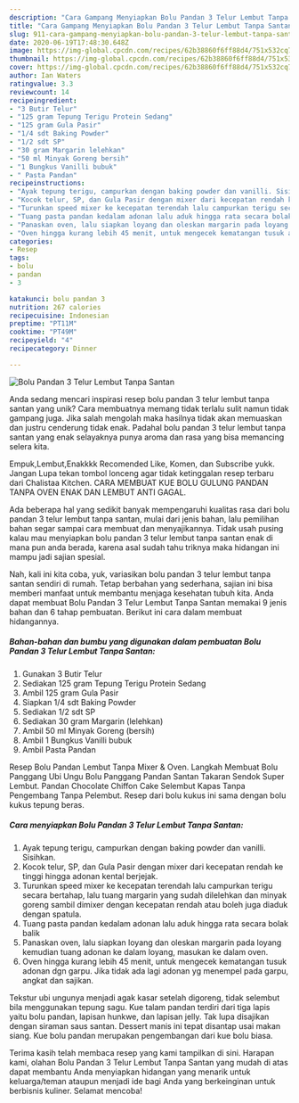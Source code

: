 ```yaml
---
description: "Cara Gampang Menyiapkan Bolu Pandan 3 Telur Lembut Tanpa Santan, Lezat Sekali"
title: "Cara Gampang Menyiapkan Bolu Pandan 3 Telur Lembut Tanpa Santan, Lezat Sekali"
slug: 911-cara-gampang-menyiapkan-bolu-pandan-3-telur-lembut-tanpa-santan-lezat-sekali
date: 2020-06-19T17:48:30.648Z
image: https://img-global.cpcdn.com/recipes/62b38860f6ff88d4/751x532cq70/bolu-pandan-3-telur-lembut-tanpa-santan-foto-resep-utama.jpg
thumbnail: https://img-global.cpcdn.com/recipes/62b38860f6ff88d4/751x532cq70/bolu-pandan-3-telur-lembut-tanpa-santan-foto-resep-utama.jpg
cover: https://img-global.cpcdn.com/recipes/62b38860f6ff88d4/751x532cq70/bolu-pandan-3-telur-lembut-tanpa-santan-foto-resep-utama.jpg
author: Ian Waters
ratingvalue: 3.3
reviewcount: 14
recipeingredient:
- "3 Butir Telur"
- "125 gram Tepung Terigu Protein Sedang"
- "125 gram Gula Pasir"
- "1/4 sdt Baking Powder"
- "1/2 sdt SP"
- "30 gram Margarin lelehkan"
- "50 ml Minyak Goreng bersih"
- "1 Bungkus Vanilli bubuk"
- " Pasta Pandan"
recipeinstructions:
- "Ayak tepung terigu, campurkan dengan baking powder dan vanilli. Sisihkan."
- "Kocok telur, SP, dan Gula Pasir dengan mixer dari kecepatan rendah ke tinggi hingga adonan kental berjejak."
- "Turunkan speed mixer ke kecepatan terendah lalu campurkan terigu secara bertahap, lalu tuang margarin yang sudah dilelehkan dan minyak goreng sambil dimixer dengan kecepatan rendah atau boleh juga diaduk dengan spatula."
- "Tuang pasta pandan kedalam adonan lalu aduk hingga rata secara bolak balik"
- "Panaskan oven, lalu siapkan loyang dan oleskan margarin pada loyang kemudian tuang adonan ke dalam loyang, masukan ke dalam oven."
- "Oven hingga kurang lebih 45 menit, untuk mengecek kematangan tusuk adonan dgn garpu. Jika tidak ada lagi adonan yg menempel pada garpu, angkat dan sajikan."
categories:
- Resep
tags:
- bolu
- pandan
- 3

katakunci: bolu pandan 3 
nutrition: 267 calories
recipecuisine: Indonesian
preptime: "PT11M"
cooktime: "PT49M"
recipeyield: "4"
recipecategory: Dinner

---
```



![Bolu Pandan 3 Telur Lembut Tanpa Santan](https://img-global.cpcdn.com/recipes/62b38860f6ff88d4/751x532cq70/bolu-pandan-3-telur-lembut-tanpa-santan-foto-resep-utama.jpg)

Anda sedang mencari inspirasi resep bolu pandan 3 telur lembut tanpa santan yang unik? Cara membuatnya memang tidak terlalu sulit namun tidak gampang juga. Jika salah mengolah maka hasilnya tidak akan memuaskan dan justru cenderung tidak enak. Padahal bolu pandan 3 telur lembut tanpa santan yang enak selayaknya punya aroma dan rasa yang bisa memancing selera kita.

Empuk,Lembut,Enakkkk Recomended Like, Komen, dan Subscribe yukk. Jangan Lupa tekan tombol lonceng agar tidak ketinggalan resep terbaru dari Chalistaa Kitchen. CARA MEMBUAT KUE BOLU GULUNG PANDAN TANPA OVEN ENAK DAN LEMBUT ANTI GAGAL.

Ada beberapa hal yang sedikit banyak mempengaruhi kualitas rasa dari bolu pandan 3 telur lembut tanpa santan, mulai dari jenis bahan, lalu pemilihan bahan segar sampai cara membuat dan menyajikannya. Tidak usah pusing kalau mau menyiapkan bolu pandan 3 telur lembut tanpa santan enak di mana pun anda berada, karena asal sudah tahu triknya maka hidangan ini mampu jadi sajian spesial.


Nah, kali ini kita coba, yuk, variasikan bolu pandan 3 telur lembut tanpa santan sendiri di rumah. Tetap berbahan yang sederhana, sajian ini bisa memberi manfaat untuk membantu menjaga kesehatan tubuh kita. Anda dapat membuat Bolu Pandan 3 Telur Lembut Tanpa Santan memakai 9 jenis bahan dan 6 tahap pembuatan. Berikut ini cara dalam membuat hidangannya.

<!--inarticleads1-->

##### Bahan-bahan dan bumbu yang digunakan dalam pembuatan Bolu Pandan 3 Telur Lembut Tanpa Santan:

1. Gunakan 3 Butir Telur
1. Sediakan 125 gram Tepung Terigu Protein Sedang
1. Ambil 125 gram Gula Pasir
1. Siapkan 1/4 sdt Baking Powder
1. Sediakan 1/2 sdt SP
1. Sediakan 30 gram Margarin (lelehkan)
1. Ambil 50 ml Minyak Goreng (bersih)
1. Ambil 1 Bungkus Vanilli bubuk
1. Ambil  Pasta Pandan


Resep Bolu Pandan Lembut Tanpa Mixer &amp; Oven. Langkah Membuat Bolu Panggang Ubi Ungu  Bolu Panggang Pandan Santan Takaran Sendok Super Lembut. Pandan Chocolate Chiffon Cake Selembut Kapas Tanpa Pengembang Tanpa Pelembut. Resep dari bolu kukus ini sama dengan bolu kukus tepung beras. 

<!--inarticleads2-->

##### Cara menyiapkan Bolu Pandan 3 Telur Lembut Tanpa Santan:

1. Ayak tepung terigu, campurkan dengan baking powder dan vanilli. Sisihkan.
1. Kocok telur, SP, dan Gula Pasir dengan mixer dari kecepatan rendah ke tinggi hingga adonan kental berjejak.
1. Turunkan speed mixer ke kecepatan terendah lalu campurkan terigu secara bertahap, lalu tuang margarin yang sudah dilelehkan dan minyak goreng sambil dimixer dengan kecepatan rendah atau boleh juga diaduk dengan spatula.
1. Tuang pasta pandan kedalam adonan lalu aduk hingga rata secara bolak balik
1. Panaskan oven, lalu siapkan loyang dan oleskan margarin pada loyang kemudian tuang adonan ke dalam loyang, masukan ke dalam oven.
1. Oven hingga kurang lebih 45 menit, untuk mengecek kematangan tusuk adonan dgn garpu. Jika tidak ada lagi adonan yg menempel pada garpu, angkat dan sajikan.


Tekstur ubi ungunya menjadi agak kasar setelah digoreng, tidak selembut bila menggunakan tepung sagu. Kue talam pandan terdiri dari tiga lapis yaitu bolu pandan, lapisan hunkwe, dan lapisan jelly. Tak lupa disajikan dengan siraman saus santan. Dessert manis ini tepat disantap usai makan siang. Kue bolu pandan merupakan pengembangan dari kue bolu biasa. 

Terima kasih telah membaca resep yang kami tampilkan di sini. Harapan kami, olahan Bolu Pandan 3 Telur Lembut Tanpa Santan yang mudah di atas dapat membantu Anda menyiapkan hidangan yang menarik untuk keluarga/teman ataupun menjadi ide bagi Anda yang berkeinginan untuk berbisnis kuliner. Selamat mencoba!
